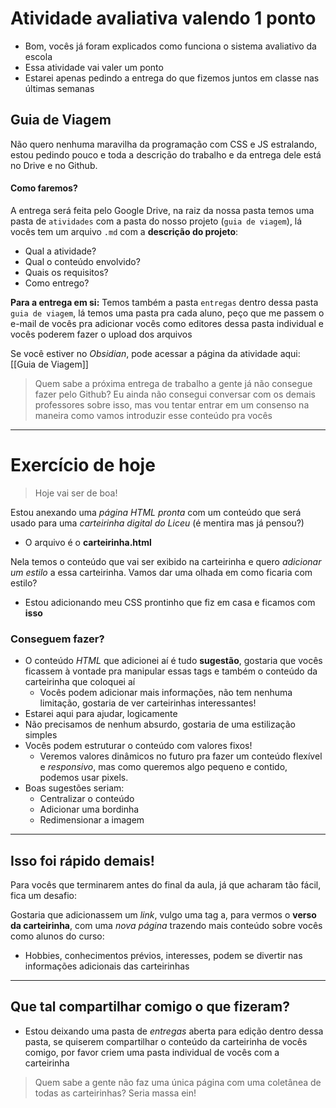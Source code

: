 
# Atividade avaliativa valendo 1 ponto

- Bom, vocês já foram explicados como funciona o sistema avaliativo da escola
- Essa atividade vai valer um ponto
- Estarei apenas pedindo a entrega do que fizemos juntos em classe nas últimas semanas

## Guia de Viagem

Não quero nenhuma maravilha da programação com CSS e JS estralando, estou pedindo pouco e toda a descrição do trabalho e da entrega dele está no Drive e no Github.
#### Como faremos? 
A entrega será feita pelo Google Drive, na raiz da nossa pasta temos uma pasta de `atividades` com a pasta do nosso projeto (`guia de viagem`), lá vocês tem um arquivo `.md` com a **descrição do projeto**:
- Qual a atividade?
- Qual o conteúdo envolvido?
- Quais os requisitos?
- Como entrego?

**Para a entrega em si:**
Temos também a pasta `entregas` dentro dessa pasta `guia de viagem`, lá temos uma pasta pra cada aluno, peço que me passem o e-mail de vocês pra adicionar vocês como editores dessa pasta individual e vocês poderem fazer o upload dos arquivos

Se você estiver no *Obsidian*, pode acessar a página da atividade aqui: [[Guia de Viagem]]  

> Quem sabe a próxima entrega de trabalho a gente já não consegue fazer pelo Github?
	Eu ainda não consegui conversar com os demais professores sobre isso, mas vou tentar entrar em um consenso na maneira como vamos introduzir esse conteúdo pra vocês


---

# Exercício de hoje

> Hoje vai ser de boa!

Estou anexando uma *página HTML pronta* com um conteúdo que será usado para uma *carteirinha digital do Liceu* (é mentira mas já pensou?)

- O arquivo é o **carteirinha.html**

Nela temos o conteúdo que vai ser exibido na carteirinha e quero *adicionar um estilo* a essa carteirinha. Vamos dar uma olhada em como ficaria com estilo?

- Estou adicionando meu CSS prontinho que fiz em casa e ficamos com **isso**

### Conseguem fazer?

- O conteúdo *HTML* que adicionei aí é tudo **sugestão**, gostaria que vocês ficassem à vontade pra manipular essas tags e também o conteúdo da carteirinha que coloquei aí
	- Vocês podem adicionar mais informações, não tem nenhuma limitação, gostaria de ver carteirinhas interessantes!
- Estarei aqui para ajudar, logicamente
- Não precisamos de nenhum absurdo, gostaria de uma estilização simples
- Vocês podem estruturar o conteúdo com valores fixos!
	- Veremos valores dinâmicos no futuro pra fazer um conteúdo flexível e *responsivo*, mas como queremos algo pequeno e contido, podemos usar pixels.
- Boas sugestões seriam:
	- Centralizar o conteúdo
	- Adicionar uma bordinha
	- Redimensionar a imagem


--- 

## Isso foi rápido demais!

Para vocês que terminarem antes do final da aula, já que acharam tão fácil, fica um desafio:

Gostaria que adicionassem um *link*, vulgo uma tag a, para vermos o **verso da carteirinha**, com uma *nova página* trazendo mais conteúdo sobre vocês como alunos do curso:
- Hobbies, conhecimentos prévios, interesses, podem se divertir nas informações adicionais das carteirinhas

---

## Que tal compartilhar comigo o que fizeram?

- Estou deixando uma pasta de *entregas* aberta para edição dentro dessa pasta, se quiserem compartilhar o conteúdo da carteirinha de vocês comigo, por favor criem uma pasta individual de vocês com a carteirinha

> Quem sabe a gente não faz uma única página com uma coletânea de todas as carteirinhas? Seria massa ein!